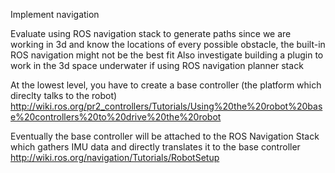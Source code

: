 Implement navigation

Evaluate using ROS navigation stack to generate paths
since we are working in 3d and know the locations of every possible obstacle, the built-in ROS navigation might not be the best fit
Also investigate building a plugin to work in the 3d space underwater if using ROS navigation planner stack

At the lowest level, you have to create a base controller (the platform which direclty talks to the robot) 
	http://wiki.ros.org/pr2_controllers/Tutorials/Using%20the%20robot%20base%20controllers%20to%20drive%20the%20robot

Eventually the base controller will be attached to the ROS Navigation Stack which gathers IMU data and directly translates it to the base controller
	http://wiki.ros.org/navigation/Tutorials/RobotSetup
